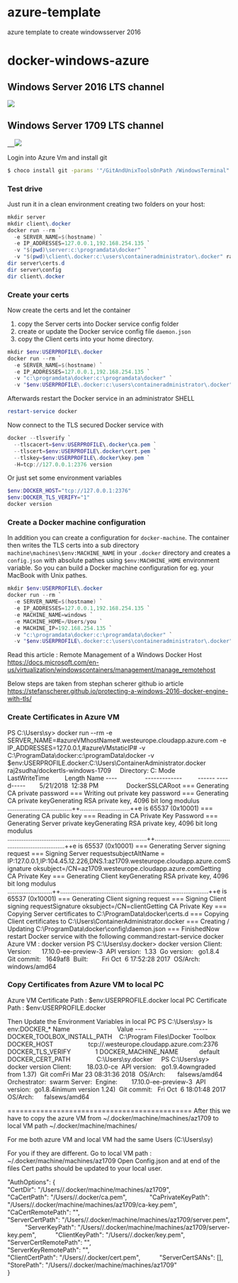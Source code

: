 # azure-template
azure template to create windowsserver 2016


# docker-windows-azure

## Windows Server 2016 LTS channel

<a href="https://portal.azure.com/#create/Microsoft.Template/uri/https%3A%2F%2Fraw.githubusercontent.com%2Fraj2sudha1%2Fazure-template%2Fmaster%2Ftemplate.json" target="_blank">
    <img src="http://azuredeploy.net/deploybutton.png"/>
</a>

## Windows Server 1709 LTS channel
<a href="https://portal.azure.com/#create/Microsoft.Template/uri/https%3A%2F%2Fraw.githubusercontent.com%2Fraj2sudha1%2Fazure-template%2Fmaster%2Ftemplate-1709.json" target="_blank">    <img src="http://azuredeploy.net/deploybutton.png"/></a>


Login into Azure Vm and install git
```bash
$ choco install git -params '"/GitAndUnixToolsOnPath /WindowsTerminal"' -y
```
### Test drive

Just run it in a clean environment creating two folders on your host:

```powershell
mkdir server
mkdir client\.docker
docker run --rm `
  -e SERVER_NAME=$(hostname) `
  -e IP_ADDRESSES=127.0.0.1,192.168.254.135 `
  -v "$(pwd)\server:c:\programdata\docker" `
  -v "$(pwd)\client\.docker:c:\users\containeradministrator\.docker" raj2sudha/dockertls-windows-1709
dir server\certs.d
dir server\config
dir client\.docker
```

### Create your certs

Now create the certs and let the container

1. copy the Server certs into Docker service config folder
2. create or update the Docker service config file `daemon.json`
3. copy the Client certs into your home directory.

```powershell
mkdir $env:USERPROFILE\.docker
docker run --rm `
  -e SERVER_NAME=$(hostname) `
  -e IP_ADDRESSES=127.0.0.1,192.168.254.135 `
  -v "c:\programdata\docker:c:\programdata\docker" `
  -v "$env:USERPROFILE\.docker:c:\users\containeradministrator\.docker" raj2sudha/dockertls-windows-1709
```

Afterwards restart the Docker service in an administrator SHELL

```powershell
restart-service docker
```

Now connect to the TLS secured Docker service with

```powershell
docker --tlsverify `
  --tlscacert=$env:USERPROFILE\.docker\ca.pem `
  --tlscert=$env:USERPROFILE\.docker\cert.pem `
  --tlskey=$env:USERPROFILE\.docker\key.pem `
  -H=tcp://127.0.0.1:2376 version
```

Or just set some environment variables

```powershell
$env:DOCKER_HOST="tcp://127.0.0.1:2376"
$env:DOCKER_TLS_VERIFY="1"
docker version
```

### Create a Docker machine configuration

In addition you can create a configuration for `docker-machine`. The container then writes the TLS certs into a sub directory `machine\machines\$env:MACHINE_NAME` in your `.docker` directory and creates a `config.json` with absolute pathes using `$env:MACHHINE_HOME` environment variable. So you can build a Docker machine configuration for eg. your MacBook with Unix pathes.

```powershell
mkdir $env:USERPROFILE\.docker
docker run --rm `
  -e SERVER_NAME=$(hostname) `
  -e IP_ADDRESSES=127.0.0.1,192.168.254.135 `
  -e MACHINE_NAME=windows `
  -e MACHINE_HOME=/Users/you `
  -e MACHINE_IP=192.168.254.135 `
  -v "c:\programdata\docker:c:\programdata\docker" `
  -v "$env:USERPROFILE\.docker:c:\users\containeradministrator\.docker" raj2sudha/dockertls-windows-1709
```

Read this article : Remote Management of a Windows Docker Host
https://docs.microsoft.com/en-us/virtualization/windowscontainers/management/manage_remotehost


Below steps are taken from stephan scherer github io article
https://stefanscherer.github.io/protecting-a-windows-2016-docker-engine-with-tls/
### Create Certificates in Azure VM
PS C:\Users\sy> docker run --rm -e SERVER_NAME=#azureVMhostName#.westeurope.cloudapp.azure.com -e IP_ADDRESSES=127.0.0.1,#azureVMstaticIP# -v C:\ProgramData\docker:c:\programData\docker -v $env:USERPROFILE\.docker:C:\Users\ContainerAdministrator\.docker raj2sudha/dockertls-windows-1709     Directory: C: Mode                LastWriteTime         Length Name ----                -------------         ------ ---- d-----        5/21/2018  12:38 PM                DockerSSLCARoot === Generating CA private password === Writing out private key password === Generating CA private keyGenerating RSA private key, 4096 bit long modulus ....................................++............................++e is 65537 (0x10001) === Generating CA public key === Reading in CA Private Key Password === Generating Server private keyGenerating RSA private key, 4096 bit long modulus ..............................................................................++..........................................................................++e is 65537 (0x10001) === Generating Server signing request === Signing Server requestsubjectAltName = IP:127.0.0.1,IP:104.45.12.226,DNS.1:az1709.westeurope.cloudapp.azure.comSignature oksubject=/CN=az1709.westeurope.cloudapp.azure.comGetting CA Private Key === Generating Client keyGenerating RSA private key, 4096 bit long modulus .........................++...................................................................................++e is 65537 (0x10001) === Generating Client signing request === Signing Client signing requestSignature oksubject=/CN=clientGetting CA Private Key === Copying Server certificates to C:\ProgramData\docker\certs.d === Copying Client certificates to C:\Users\ContainerAdministrator.docker === Creating / Updating C:\ProgramData\docker\config\daemon.json === FinishedNow restart Docker service with the following command:restart-service docker
Azure VM : docker version PS C:\Users\sy.docker> docker version Client:  Version:      17.10.0-ee-preview-3  API version:  1.33  Go version:   go1.8.4  Git commit:   1649af8  Built:        Fri Oct  6 17:52:28 2017  OS/Arch:      windows/amd64 



### Copy Certificates from Azure VM to local PC

Azure VM Certificate Path : $env:USERPROFILE\.docker
local PC Certificate Path : $env:USERPROFILE\.docker

Then Update the Environment Variables in local PC
PS C:\Users\sy> ls env:DOCKER_*
Name                           Value
----                           -----
DOCKER_TOOLBOX_INSTALL_PATH    C:\Program Files\Docker Toolbox
DOCKER_HOST                    tcp://<azureVMhostName>.westeurope.cloudapp.azure.com:2376
DOCKER_TLS_VERIFY              1
DOCKER_MACHINE_NAME            default
DOCKER_CERT_PATH               C:\Users\sy\.docker
    
PS C:\Users\sy> docker version
Client:         18.03.0-ce 
API version:   go1.9.4owngraded from 1.37) 
Git comFri Mar 23 08:31:36 2018 
OS/Arch:       falsews/amd64 
Orchestrator:  swarm
Server: 
Engine:        17.10.0-ee-preview-3 
API version:  go1.8.4inimum version 1.24)  
Git commit:   Fri Oct  6 18:01:48 2017  
OS/Arch:      falsews/amd64


=============================================
After this we have to copy the azure VM from ~/.docker/machine/machines/az1709
to local VM path ~/.docker/machine/machines/

For me both azure VM and local VM had the same Users (C:\Users\sy)

For you if they are different.
Go to local VM path : ~/.docker/machine/machines/az1709 
Open Config.json and at end of the files Cert paths should be updated to your local user.



 "AuthOptions": {            
 "CertDir": "/Users/<localUser>/.docker/machine/machines/az1709",            
 "CaCertPath": "/Users/<localUser>/.docker/ca.pem",            
 "CaPrivateKeyPath": "/Users/<localUser>/.docker/machine/machines/az1709/ca-key.pem",            
 "CaCertRemotePath": "",            
 "ServerCertPath": "/Users/<localUser>/.docker/machine/machines/az1709/server.pem",           
 "ServerKeyPath": "/Users/<localUser>/.docker/machine/machines/az1709/server-key.pem",           
 "ClientKeyPath": "/Users/<localUser>/.docker/key.pem",            
 "ServerCertRemotePath": "",           
 "ServerKeyRemotePath": "",           
 "ClientCertPath": "/Users/<localUser>/.docker/cert.pem",           
 "ServerCertSANs": [],            
 "StorePath": "/Users/<localUser>/.docker/machine/machines/az1709"        
 }
